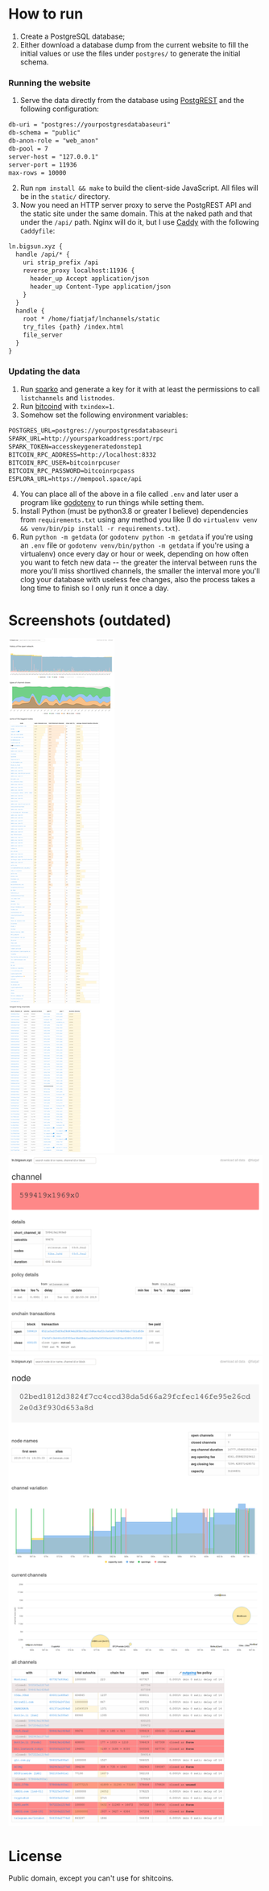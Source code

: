 How to run
==========

1. Create a PostgreSQL database;
2. Either download a database dump from the current website to fill the initial values or use the files under `postgres/` to generate the initial schema.

### Running the website

1. Serve the data directly from the database using [PostgREST](https://github.com/PostgREST/postgrest/releases/latest) and the following configuration:
  ```
  db-uri = "postgres://yourpostgresdatabaseuri"
  db-schema = "public"
  db-anon-role = "web_anon"
  db-pool = 7
  server-host = "127.0.0.1"
  server-port = 11936
  max-rows = 10000
  ```
2. Run `npm install && make` to build the client-side JavaScript. All files will be in the `static/` directory.
3. Now you need an HTTP server proxy to serve the PostgREST API and the static site under the same domain. This at the naked path and that under the `/api/` path. Nginx will do it, but I use [Caddy](https://caddyserver.com/) with the following `Caddyfile`:
  ```
  ln.bigsun.xyz {
    handle /api/* {
      uri strip_prefix /api
      reverse_proxy localhost:11936 {
        header_up Accept application/json
        header_up Content-Type application/json
      }
    }
    handle {
      root * /home/fiatjaf/lnchannels/static
      try_files {path} /index.html
      file_server
    }
  }
  ```

### Updating the data

1. Run [sparko](https://github.com/fiatjaf/lightningd-gjson-rpc/tree/master/cmd/sparko) and generate a key for it with at least the permissions to call `listchannels` and `listnodes`.
2. Run [bitcoind](https://bitcoincore.org/en/download/) with `txindex=1`.
3. Somehow set the following environment variables:
  ```
POSTGRES_URL=postgres://yourpostgresdatabaseuri
SPARK_URL=http://yoursparkoaddress:port/rpc
SPARK_TOKEN=accesskeygeneratedonstep1
BITCOIN_RPC_ADDRESS=http://localhost:8332
BITCOIN_RPC_USER=bitcoinrpcuser
BITCOIN_RPC_PASSWORD=bitcoinrpcpass
ESPLORA_URL=https://mempool.space/api
  ```
4. You can place all of the above in a file called `.env` and later user a program like [godotenv](https://github.com/joho/godotenv) to run things while setting them.
5. Install Python (must be python3.8 or greater I believe) dependencies from `requirements.txt` using any method you like (I do `virtualenv venv && venv/bin/pip install -r requirements.txt`).
6. Run `python -m getdata` (or `godotenv python -m getdata` if you're using an `.env` file or `godotenv venv/bin/python -m getdata` if you're using a virtualenv) once every day or hour or week, depending on how often you want to fetch new data -- the greater the interval between runs the more you'll miss shortlived channels, the smaller the interval more you'll clog your database with useless fee changes, also the process takes a long time to finish so I only run it once a day.

Screenshots (outdated)
===========

![home](lnchannels-home.png)
![channel](lnchannels-channel.png)
![node](lnchannels-node.png)

License
=======

Public domain, except you can't use for shitcoins.
